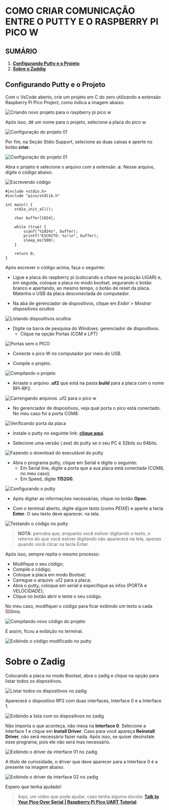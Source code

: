 # COMO CRIAR COMUNICAÇÃO ENTRE O PUTTY E O RASPBERRY PI PICO W

## SUMÁRIO
1. **[Configurando Putty e o Projeto](#configurando-putty-e-o-projeto)**
2. **[Sobre o Zaddig](#sobre-o-zadig)**


## Configurando Putty e o Projeto
Com o VsCode aberto, crie um projeto em C do zero utilizando a extensão Raspberry Pi Pico Project, como indica a imagem abaixo.

![Criando novo projeto para o raspberry pi pico w](/images/criar_projeto.png)

Após isso, dê um nome para o projeto, selecione a placa do pico w. 

![Configuração do projeto 01](/images/configuracoes_projeto_01.png)

Por fim, na Seção Stdio Support, selecione as duas caixas e aperte no botão **criar**.

![Configuração do projeto 01](/images/configuracoes_projeto_02.png)

Abra o projeto e selecione o arquivo com a extensão **.c**. Nesse arquivo, digite o código abaixo.

![Escrevendo código](/images/escrevendo_codigo.png)

```
#include <stdio.h>
#include "pico/stdlib.h"

int main() {
    stdio_init_all();

    char buffer[1024];

    while (true) {
        scanf("%1024s", buffer);
        printf("ESCRITO: %s!\n", buffer);
        sleep_ms(500);
    }

    return 0;
}

```

Após escrever o código acima, faça o seguinte:

- Ligue a placa do raspberry pi (colocando a chave na posição LIGAR) e, em seguida, coloque a placa no modo bootsel, segurando o botão branco e apertando, ao mesmo tempo, o botão de reset da placa. Matenha o USB da placa desconectada do computador.

- Na aba de gerenciador de dispositivos, clique em *Exibir > Mostrar dispositivos ocultos*

![Listando dispositivos ocultos](/images/dispositivos_ocultos.png)

- Digite na barra de pesquisa do Windows: gerenciador de dispositivos.
    - Clique na opção Portas (COM e LPT)

![Portas sem o PICO](/images/portas_sem_pico.png)

- Conecte o pico W no computador por meio do USB. 

- Compile o projeto.

![Compilando o projeto](/images/compilando.png)

- Arraste o arquivo **.uf2** que está na pasta **build** para a placa com o nome RPI-RP2.

![Carrengando arquivos .uf2 para o pico w](/images/carregando_arquivo_para_pico.png)

- No gerenciador de dispositivos, veja qual porta o pico está conectado. No meu caso foi a porta COM8.

![Verificando porta da placa](/images/observando_porta.png)

- Instale o putty no seguinte link: **[clique aqui](https://www.chiark.greenend.org.uk/~sgtatham/putty/latest.html)**.

- Selecione uma versão (.exe) do putty se o seu PC é 32bits ou 64bits.

![Fazendo o download do executável do putty](/images/baixando_putty.png)

- Abra o programa putty, clique em Serial e digite o seguinte:
    - Em Serial line, digite a porta que a sua placa está conectada (COM8, no meu caso);
    - Em Speed, digite **115200**.

![Configurando o putty](/images/configurando_putty.png)

- Após digitar as informações necessárias, clique no botão **Open**.

- Com o terminal aberto, digite algum texto (como *PEIXE*) e aperte a tecla **Enter**. O seu texto deve aparecer. na tela.

![Testando o código no putty](/images/testando_terminal_serial.png)

> **NOTA**: perceba que, enquanto você estiver digitando o texto, o retorno do que você estiver digitando não aparecerá na tela, apenas quando você clicar na tecla Enter.

Após isso, sempre repita o mesmo processo:
- Modifique o seu código;
- Compile o código;
- Coloque a placa em modo Bootsel;
- Carregue o arquivo .uf2 para a placa;
- Abra o putty, coloque em serial e especifique as infos (PORTA e VELOCIDADE);
- Clique no botão abrir e teste o seu código.

No meu caso, modifiquei o código para ficar exibindo um texto a cada 500ms.

![Compilando novo código do projeto](/images/codigo_modificado.png)

E assim, ficou a exibição no terminal.

![Exibindo o código modificado no putty](/images/putty_codigo_modificado.png)

# Sobre o Zadig

Colocando a placa no modo Bootsel, abra o zadig e clique na opção para listar todos os dispositivos.

![Listar todos os dispositivos no zadig](/images/zadig_dispositivos.png)

Aparecerá o dispositivo RP2 com duas interfaces, Interface 0 e a Interface 1. 

![Exibindo a lista com os dispositivos no zadig](/images/zadig_lista.png)

Não importa o que aconteça, não mexa na **Interface 0**. Selecione a Interface 1 e clique em **Install Driver**. Caso para você apareça **Reinstall Driver**, não será necessário fazer nada. Após isso, se quiser desinstale esse programa, pois ele não será mas necessário.

![Exibindo o driver da interface 01 no zadig](/images/zadig_reinstall.png)

A título de curiosidade, o driver que deve aparecer para a Interface 0 é a presente na imagem abaixo.

![Exibindo o driver da interface 02 no zadig](/images/zadig_interface_0.png)

Espero que tenha ajudado!

> Aqui, um vídeo que pode ajudar, caso tenha alguma dúvida: **[Talk to Your Pico Over Serial | Raspberry Pi Pico UART Tutorial](https://www.youtube.com/watch?v=pbWhoJdYA1s)**.

